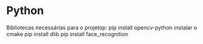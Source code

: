 # Python
Bibliotecas necessárias para o projetop:
pip install opencv-python
instalar o cmake
pip install dlib
pip install face_recognition

